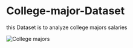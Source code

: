 # College-major-Dataset

this Dataset is to analyze college majors salaries

![College majors](https://github.com/DarkStarStrix/College-major-Dataset/assets/108637439/3da26fdb-9498-4985-90bb-ec4acf2a0610)
